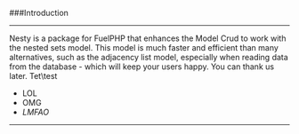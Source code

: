 ###Introduction

----------

Nesty is a package for FuelPHP that enhances the Model Crud to work with the nested sets model. This model is much faster and efficient than many alternatives, such as the adjacency list model, especially when reading data from the database - which will keep your users happy. You can thank us later. Tet\\test

 * LOL
 * OMG
 * _LMFAO_

----------
